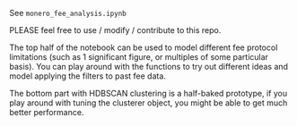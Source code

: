 See `monero_fee_analysis.ipynb`

PLEASE feel free to use / modify / contribute to this repo.

The top half of the notebook can be used to model different fee protocol limitations (such as 1 significant figure, or multiples of some particular basis). You can play around with the functions to try out different ideas and model applying the filters to past fee data.

The bottom part with HDBSCAN clustering is a half-baked prototype, if you play around with tuning the clusterer object, you might be able to get much better performance.